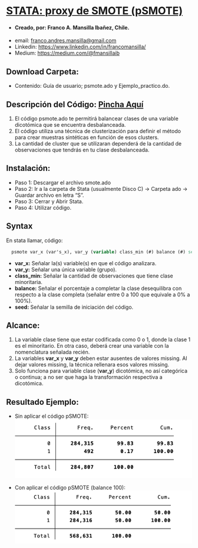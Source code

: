# [STATA: proxy de SMOTE (pSMOTE)](https://drive.google.com/drive/folders/15kW1maLs2cRrP2HynBgrp4AzSiW6N0Y-?usp=sharing) 

- #### Creado, por: Franco A. Mansilla Ibañez, Chile.
- email: franco.andres.mansilla@gmail.com
- Linkedin: https://www.linkedin.com/in/francomansilla/
- Medium: https://medium.com/@fmansillaib

## Download Carpeta: 
- Contenido: Guía de usuario; psmote.ado y Ejemplo_practico.do.

## Descripción del Código: [Pincha Aquí](https://drive.google.com/drive/folders/15kW1maLs2cRrP2HynBgrp4AzSiW6N0Y-?usp=sharing)

1. El código psmote.ado te permitirá  balancear clases de una variable dicotómica que se encuentra desbalanceada. 
2. El código utiliza una técnica de clusterización para definir el método para crear muestras sintéticas en función de esos clusters.
3. La cantidad de cluster que se utilizaran dependerá de la cantidad de observaciones que tendrás en tu clase desbalanceada. 

## Instalación:
- Paso 1: Descargar el archivo smote.ado 
- Paso 2: Ir a la carpeta de Stata (usualmente Disco C) -> Carpeta ado -> Guardar archivo en letra “S”.
- Paso 3: Cerrar y Abrir Stata. 
- Paso 4: Utilizar código.

## Syntax 

En stata llamar, código:

```stata
  psmote var_x (var's_x), var_y (variable) class_min (#) balance (#) seed (#)
```

- **var_x:** Señalar la(s) variable(s) en que el código analizara. 
- **var_y:** Señalar una única variable (grupo).
-	**class_min:** Señalar la cantidad de observaciones que tiene clase minoritaria. 
-	**balance:** Señalar el porcentaje a completar la clase desequilibra con respecto a la clase completa (señalar entre 0 a 100 que equivale a 0% a 100%).
-	**seed:** Señalar la semilla de iniciación del código. 


## Alcance:

1. La variable clase tiene que estar codificada como 0 o 1, donde la clase 1 es el minoritario. En otra caso, deberá crear una variable con la nomenclatura señalada recién.
2. La variables **var_x** y **var_y** deben estar ausentes de valores missing. Al dejar valores missing, la técnica rellenara esos valores missing. 
3. Solo funciona para variable clase (**var_y**) dicotómica, no así categórica o continua; a no ser que haga la transformación respectiva a dicotómica. 

## Resultado Ejemplo:
- Sin aplicar el código pSMOTE:
![sin pSMOTE](https://github.com/fmansillaib/stata_pSMOTE/blob/main/4.%20Imagenes/1.sin_psmote.png)

- Con aplicar el código pSMOTE (balance 100):
![con pSMOTE](https://github.com/fmansillaib/stata_pSMOTE/blob/main/4.%20Imagenes/2.con_psmote.png)

